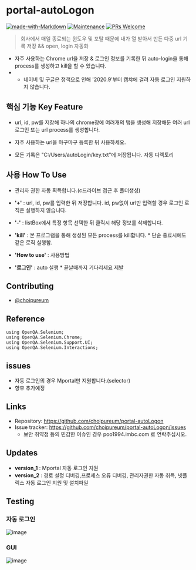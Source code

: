 # portal-autoLogon
[![made-with-Markdown](https://img.shields.io/badge/Made%20with-Markdown-1f425f.svg)](http://commonmark.org)
[![Maintenance](https://img.shields.io/badge/Maintained%3F-yes-green.svg)](https://github.com/choipureum/CommitChecker/graphs/commit-activity) 
[![PRs Welcome](https://img.shields.io/badge/PRs-welcome-brightgreen.svg?style=flat-square)](http://makeapullrequest.com)
> 회사에서 매일 종료되는 
> 윈도우 및 포탈 때문에 
> 내가 열 받아서 만든
> 다중 url 기록 저장 && open, login 자동화

- 자주 사용하는 Chrome url을 저장 & 로그인 정보를 기록한 뒤 auto-login을 통해 process를 생성하고 kill을 할 수 있습니다.
- * 네이버 및 구글은 정책으로 인해 '2020.9'부터 캡챠에 걸려 자동 로그인 지원하지 않습니다.

## 핵심 기능  Key Feature
- url, id, pw를 저장해 하나의 chrome창에 여러개의 탭을 생성해 저장해둔 여러 url 로그인 또는 url process를 생성합니다. 
- 자주 사용하는 url을 마구마구 등록한 뒤 사용하세요.

- 모든 기록은 "C:/Users/autoLogin/key.txt"에 저장됩니다. 자동 디렉토리 
## 사용 How To Use
- 관리자 권한 자동 획득합니다.(c드라이브 접근 후 폴더생성)

- <b>'+'</b> : url, id, pw를 입력한 뒤 저장합니다. id, pw없이 url만 입력할 경우 로그인 로직은 실행하지 않습니다.
 
- <b>'-'</b> : listBox에서 특정 항목 선택한 뒤 클릭시 해당 정보를 삭제합니다.
 
- <b>'kill'</b> : 본 프로그램을 통해 생성된 모든 process를 kill합니다. * 단순 종료시에도 같은 로직 실행함.
 
- <b>'How to use'</b> : 사용방법

- <b>'로그인'</b> : auto 실행 * 끝날때까지 기다리세요 제발

## Contributing
- [@choipureum](https://github.com/choipureum)

## Reference
```
using OpenQA.Selenium;
using OpenQA.Selenium.Chrome;
using OpenQA.Selenium.Support.UI;
using OpenQA.Selenium.Interactions;
```
## issues
- 자동 로그인의 경우 Mportal만 지원합니다.(selector)
- 향후 추가예정

## Links
- Repository: https://github.com/choipureum/portal-autoLogon
- Issue tracker: https://github.com/choipureum/portal-autoLogon/issues
  - 보안 취약점 등의 민감한 이슈인 경우 poo1994.imbc.com 로 연락주십시오. 
## Updates
- <b>version_1</b> : Mportal 자동 로그인 지원
- <b>version_2</b> : 경로 설정 디버깅,프로세스 오류 디버깅, 관리자권한 자동 취득, 넷플릭스 자동 로그인 지원 및 설치파일  
## Testing
### 자동 로그인
![image](https://user-images.githubusercontent.com/55127127/112962103-fb20bc00-9180-11eb-847b-4138b4b759fb.png)
### GUI
![image](https://user-images.githubusercontent.com/55127127/112961948-d2002b80-9180-11eb-8384-ab157446e541.png)

